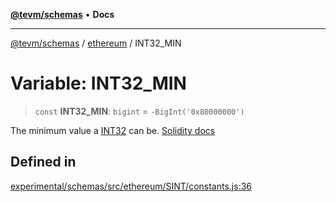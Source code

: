 [**@tevm/schemas**](../../README.md) • **Docs**

***

[@tevm/schemas](../../modules.md) / [ethereum](../README.md) / INT32\_MIN

# Variable: INT32\_MIN

> `const` **INT32\_MIN**: `bigint` = `-BigInt('0x80000000')`

The minimum value a [INT32](../type-aliases/INT32.md) can be.
[Solidity docs](https://docs.soliditylang.org/en/latest/types.html#integers)

## Defined in

[experimental/schemas/src/ethereum/SINT/constants.js:36](https://github.com/evmts/tevm-monorepo/blob/main/experimental/schemas/src/ethereum/SINT/constants.js#L36)
